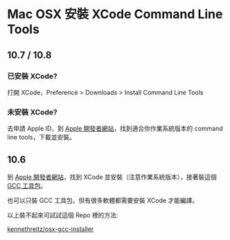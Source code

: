 # Mac OSX 安裝 XCode Command Line Tools

## 10.7 / 10.8

### 已安裝 XCode?

打開 XCode，Preference > Downloads > Install Command Line Tools

### 未安裝 XCode?

去申請 Apple ID，到 [Apple 開發者網站][appdev]，找到適合你作業系統版本的 command line tools，下載並安裝。

## 10.6

到 [Apple 開發者網站][appdev]，找到 XCode 並安裝（注意作業系統版本），接著裝這個 [GCC 工具包](https://github.com/downloads/kennethreitz/osx-gcc-installer/GCC-10.6.pkg)。

也可以只裝 GCC 工具包，但有很多軟體都需要安裝 XCode 才能編譯。

以上裝不起來可試試這個 Repo 裡的方法:

[kennethreitz/osx-gcc-installer](https://github.com/kennethreitz/osx-gcc-installer)

[108]: https://github.com/downloads/kennethreitz/osx-gcc-installer/GCC-10.7-v2.pkg
[107]: https://github.com/downloads/kennethreitz/osx-gcc-installer/GCC-10.7-v2.pkg
[appdev]: https://developer.apple.com/downloads/